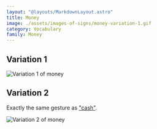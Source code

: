 ```yaml
---
layout: "@layouts/MarkdownLayout.astro"
title: Money
image: ./assets/images-of-signs/money-variation-1.gif
category: Vocabulary
family: Money
---
```


## Variation 1

![Variation 1 of money](@signs/money-variation-1.gif)

## Variation 2

Exactly the same gesture as ["cash"](./cash).

![Variation 2 of money](@signs/money-variation-2.gif)
